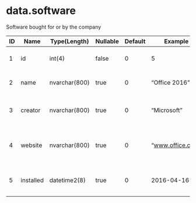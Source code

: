 # data.software

Software bought for or by the company

| ID   | Name      | Type(Length)   | Nullable   | Default   | Example          | Comment                                    |
| ---- | --------- | -------------- | ---------- | --------- | ---------------- | ------------------------------------------ |
| 1    | id        | int(4)         | false      | 0         | 5                | Primary Key, technical                     |
| 2    | name      | nvarchar(800)  | true       | 0         | “Office 2016”    | Name of the software                       |
| 3    | creator   | nvarchar(800)  | true       | 0         | “Microsoft”      | Creator behind the software                |
| 4    | website   | nvarchar(800)  | true       | 0         | “www.office.com” | Website of the software product or creator |
| 5    | installed | datetime2(8)   | true       | 0         | 2016-04-16       | Date the software was first installed      |

